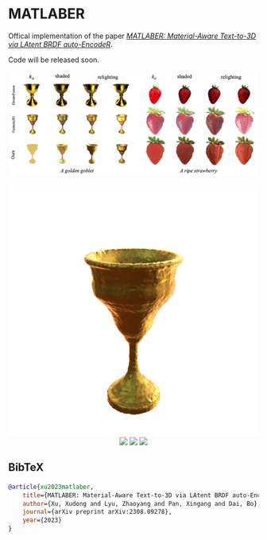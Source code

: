# MATLABER

Offical implementation of the paper *[MATLABER: Material-Aware Text-to-3D via LAtent BRDF auto-EncodeR](https://arxiv.org/abs/2308.09278)*.

Code will be released soon.


<p align="center">
    <img src="doc/teaser.png">
</p>

<p align="center">
    <img src="doc/goblet.gif">
    <img src="doc/strawberry.gif">
    <img src="doc/pancake.gif">
    <img src="doc/tulip.gif">
</p>

## BibTeX

```bibtex
@article{xu2023matlaber,
    title={MATLABER: Material-Aware Text-to-3D via LAtent BRDF auto-EncodeR},
    author={Xu, Xudong and Lyu, Zhaoyang and Pan, Xingang and Dai, Bo},
    journal={arXiv preprint arXiv:2308.09278},
    year={2023}
}
```
